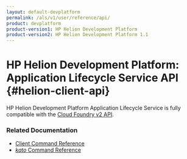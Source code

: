 ```yaml
---
layout: default-devplatform
permalink: /als/v1/user/reference/api/
product: devplatform
product-version1: HP Helion Development Platform
product-version2: HP Helion Development Platform 1.1
---
```

<!--UNDER REVISION-->

# HP Helion Development Platform: Application Lifecycle Service API {#helion-client-api}

HP Helion Development Platform Application Lifecycle Service is fully compatible with the [Cloud Foundry v2 API](http://docs.cloudfoundry.org/services/api-v2.0.html).

### Related Documentation

* [Client Command Reference](/als/v1/user/reference/client-ref/)
* [*kato* Command Reference](/als/v1/admin/reference/kato-ref/)

